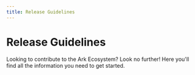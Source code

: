 ```yaml
---
title: Release Guidelines
---
```


# Release Guidelines

Looking to contribute to the Ark Ecosystem? Look no further! Here you'll find all the information you need to get started.
